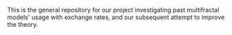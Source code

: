 This is the general repository for our project investigating past multifractal models' usage with exchange rates, and our subsequent attempt to improve the theory.
